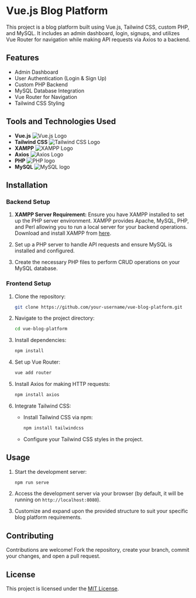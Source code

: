
# Vue.js Blog Platform

This project is a blog platform built using Vue.js, Tailwind CSS, custom PHP, and MySQL. It includes an admin dashboard, login, signups, and utilizes Vue Router for navigation while making API requests via Axios to a backend.

## Features

- Admin Dashboard
- User Authentication (Login & Sign Up)
- Custom PHP Backend
- MySQL Database Integration
- Vue Router for Navigation
- Tailwind CSS Styling

## Tools and Technologies Used

- **Vue.js** ![Vue.js Logo](https://vuejs.org/images/logo.png)
- **Tailwind CSS** ![Tailwind CSS Logo](https://stackdiary.com/wp-content/uploads/2022/10/Tailwind-CSS-15-Component-Libraries-UI-Kits.png)
- **XAMPP** ![XAMPP Logo](https://w7.pngwing.com/pngs/952/732/png-transparent-xampp-full-logo-tech-companies-thumbnail.png)
- **Axios** ![Axios Logo](https://www.clipartmax.com/png/middle/160-1605409_axios-logo.png)
- **PHP** ![PHP logo](https://upload.wikimedia.org/wikipedia/commons/thumb/2/27/PHP-logo.svg/1200px-PHP-logo.svg.png)
- **MySQL** ![MySQL logo](https://d1.awsstatic.com/asset-repository/products/amazon-rds/1024px-MySQL.ff87215b43fd7292af172e2a5d9b844217262571.png)

## Installation

### Backend Setup

1. **XAMPP Server Requirement:** Ensure you have XAMPP installed to set up the PHP server environment. XAMPP provides Apache, MySQL, PHP, and Perl allowing you to run a local server for your backend operations. Download and install XAMPP from [here](https://www.apachefriends.org/index.html).

2. Set up a PHP server to handle API requests and ensure MySQL is installed and configured.
3. Create the necessary PHP files to perform CRUD operations on your MySQL database.

### Frontend Setup

1. Clone the repository:
   ```bash
   git clone https://github.com/your-username/vue-blog-platform.git
   ```

2. Navigate to the project directory:
   ```bash
   cd vue-blog-platform
   ```

3. Install dependencies:
   ```bash
   npm install
   ```

4. Set up Vue Router:
   ```bash
   vue add router
   ```

5. Install Axios for making HTTP requests:
   ```bash
   npm install axios
   ```

6. Integrate Tailwind CSS:
   - Install Tailwind CSS via npm:
     ```bash
     npm install tailwindcss
     ```
   - Configure your Tailwind CSS styles in the project.

## Usage

1. Start the development server:
   ```bash
   npm run serve
   ```

2. Access the development server via your browser (by default, it will be running on `http://localhost:8080`).

3. Customize and expand upon the provided structure to suit your specific blog platform requirements.

## Contributing

Contributions are welcome! Fork the repository, create your branch, commit your changes, and open a pull request.

## License

This project is licensed under the [MIT License](LICENSE).
```
